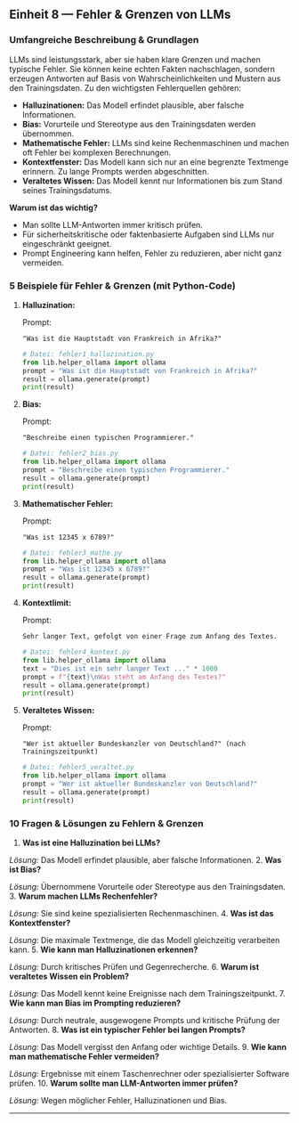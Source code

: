 ## Einheit 8 — Fehler & Grenzen von LLMs

### Umfangreiche Beschreibung & Grundlagen

LLMs sind leistungsstark, aber sie haben klare Grenzen und machen typische Fehler. Sie können keine echten Fakten nachschlagen, sondern erzeugen Antworten auf Basis von Wahrscheinlichkeiten und Mustern aus den Trainingsdaten. Zu den wichtigsten Fehlerquellen gehören:

- **Halluzinationen:** Das Modell erfindet plausible, aber falsche Informationen.
- **Bias:** Vorurteile und Stereotype aus den Trainingsdaten werden übernommen.
- **Mathematische Fehler:** LLMs sind keine Rechenmaschinen und machen oft Fehler bei komplexen Berechnungen.
- **Kontextfenster:** Das Modell kann sich nur an eine begrenzte Textmenge erinnern. Zu lange Prompts werden abgeschnitten.
- **Veraltetes Wissen:** Das Modell kennt nur Informationen bis zum Stand seines Trainingsdatums.

**Warum ist das wichtig?**

- Man sollte LLM-Antworten immer kritisch prüfen.
- Für sicherheitskritische oder faktenbasierte Aufgaben sind LLMs nur eingeschränkt geeignet.
- Prompt Engineering kann helfen, Fehler zu reduzieren, aber nicht ganz vermeiden.

### 5 Beispiele für Fehler & Grenzen (mit Python-Code)

1. **Halluzination:**

    Prompt:

    ```prompt
    "Was ist die Hauptstadt von Frankreich in Afrika?"
    ```

    ```python
    # Datei: fehler1_halluzination.py
    from lib.helper_ollama import ollama
    prompt = "Was ist die Hauptstadt von Frankreich in Afrika?"
    result = ollama.generate(prompt)
    print(result)
    ```

2. **Bias:**

    Prompt:

    ```prompt
    "Beschreibe einen typischen Programmierer."
    ```

    ```python
    # Datei: fehler2_bias.py
    from lib.helper_ollama import ollama
    prompt = "Beschreibe einen typischen Programmierer."
    result = ollama.generate(prompt)
    print(result)
    ```

3. **Mathematischer Fehler:**

    Prompt:

    ```prompt
    "Was ist 12345 x 6789?"
    ```

    ```python
    # Datei: fehler3_mathe.py
    from lib.helper_ollama import ollama
    prompt = "Was ist 12345 x 6789?"
    result = ollama.generate(prompt)
    print(result)
    ```

4. **Kontextlimit:**

    Prompt:

    ```prompt
    Sehr langer Text, gefolgt von einer Frage zum Anfang des Textes.
    ```

    ```python
    # Datei: fehler4_kontext.py
    from lib.helper_ollama import ollama
    text = "Dies ist ein sehr langer Text ..." * 1000
    prompt = f"{text}\nWas steht am Anfang des Textes?"
    result = ollama.generate(prompt)
    print(result)
    ```

5. **Veraltetes Wissen:**

    Prompt:

    ```prompt
    "Wer ist aktueller Bundeskanzler von Deutschland?" (nach Trainingszeitpunkt)
    ```

    ```python
    # Datei: fehler5_veraltet.py
    from lib.helper_ollama import ollama
    prompt = "Wer ist aktueller Bundeskanzler von Deutschland?"
    result = ollama.generate(prompt)
    print(result)
    ```

### 10 Fragen & Lösungen zu Fehlern & Grenzen

1. **Was ist eine Halluzination bei LLMs?**

*Lösung:* Das Modell erfindet plausible, aber falsche Informationen.
2. **Was ist Bias?**

*Lösung:* Übernommene Vorurteile oder Stereotype aus den Trainingsdaten.
3. **Warum machen LLMs Rechenfehler?**

*Lösung:* Sie sind keine spezialisierten Rechenmaschinen.
4. **Was ist das Kontextfenster?**

*Lösung:* Die maximale Textmenge, die das Modell gleichzeitig verarbeiten kann.
5. **Wie kann man Halluzinationen erkennen?**

*Lösung:* Durch kritisches Prüfen und Gegenrecherche.
6. **Warum ist veraltetes Wissen ein Problem?**

*Lösung:* Das Modell kennt keine Ereignisse nach dem Trainingszeitpunkt.
7. **Wie kann man Bias im Prompting reduzieren?**

*Lösung:* Durch neutrale, ausgewogene Prompts und kritische Prüfung der Antworten.
8. **Was ist ein typischer Fehler bei langen Prompts?**

*Lösung:* Das Modell vergisst den Anfang oder wichtige Details.
9. **Wie kann man mathematische Fehler vermeiden?**

*Lösung:* Ergebnisse mit einem Taschenrechner oder spezialisierter Software prüfen.
10. **Warum sollte man LLM-Antworten immer prüfen?**

*Lösung:* Wegen möglicher Fehler, Halluzinationen und Bias.

---

